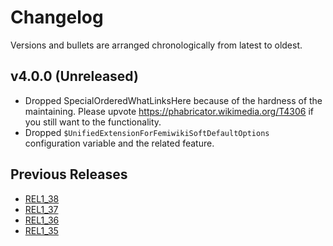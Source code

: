 # Changelog

Versions and bullets are arranged chronologically from latest to oldest.

## v4.0.0 (Unreleased)

- Dropped SpecialOrderedWhatLinksHere because of the hardness of the maintaining. Please upvote https://phabricator.wikimedia.org/T4306 if you still want to the functionality.
- Dropped `$UnifiedExtensionForFemiwikiSoftDefaultOptions` configuration variable and the related feature.

## Previous Releases

- [REL1_38](https://github.com/femiwiki/UnifiedExtensionForFemiwiki/blob/REL1_38/CHANGELOG.md)
- [REL1_37](https://github.com/femiwiki/UnifiedExtensionForFemiwiki/blob/REL1_37/CHANGELOG.md)
- [REL1_36](https://github.com/femiwiki/UnifiedExtensionForFemiwiki/blob/REL1_36/CHANGELOG.md)
- [REL1_35](https://github.com/femiwiki/UnifiedExtensionForFemiwiki/blob/REL1_35/CHANGELOG.md)
